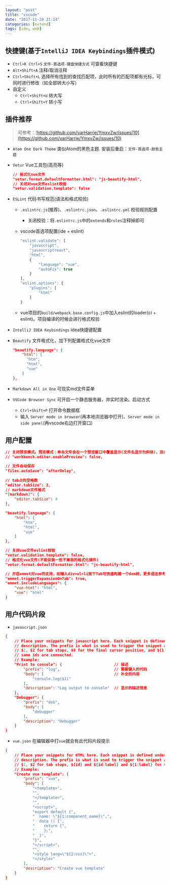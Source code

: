 ```yaml
---
layout: "post"
title: "vscode"
date: "2017-11-28 21:24"
categories: [extend]
tags: [ide, web]
---
```


## 快捷键(基于`IntelliJ IDEA Keybindings`插件模式)

- `Ctrl+K Ctrl+S` `文件-首选项-键盘快捷方式` 可查看快捷键
- `Alt+Shift+A` 注释/取消注释
- `Ctrl+Shift+L` 选择所有找到的查找匹配项，此时所有的匹配项都有光标，可同时进行修改（如全部转大小写）
- 自定义
	- `Ctrl+Shift+U` 转大写
	- `Ctrl+Shift+Y` 转小写

## 插件推荐

> 可参考：[https://github.com/varHarrie/YmxvZw/issues/10](https://github.com/varHarrie/YmxvZw/issues/10)

- `Atom One Dark Theme` 类似Atom的黑色主题. 安装后重启：`文件-首选项-颜色主题`
- `Vetur` Vue工具包(高亮等)

    ```json
    // 格式化vue文件
    "vetur.format.defaultFormatter.html": "js-beautify-html",
    // 关闭对vue文件eslint校验
    "vetur.validation.template": false
    ```
- `ESLint` 代码书写规范(语法和格式校验)
    - `.eslintrc.js`(推荐)、`.eslintrc.json`、`.eslintrc.yml` 校验规则配置
        - 关闭校验：将`.eslintrc.js`中的`extends`和`rules`注释掉即可
    - vscode首选项配置(ide + eslint)
        
        ```js
        "eslint.validate": [
            "javascript",
            "javascriptreact",
            "html",
            {
                "language": "vue",
                "autoFix": true
            }
        ],
        "eslint.options": {
            "plugins": [
                "html"
            ]
        }
        ```
    - vue项目的`build/webpack.base.config.js`中加入eslint的loader(ci + eslint)。项目编译的时候会进行格式校验
- `IntelliJ IDEA Keybindings` idea快捷键配置
- `Beautify` 文件格式化，加下列配置格式化vue文件

	```json
	"beautify.language": {
        "html": [
          "htm",
          "html",
          "vue"
        ]
    },
	```
- `Markdown All in One` 可现实md文件菜单
- `VSCode Browser Sync` 可开启一个静态服务器，并实时渲染。启动方式
	- `Ctrl+Shift+P` 打开命令数据框
	- 输入 `Server mode in browser`(再本地浏览器中打开)、`Server mode in side panel`(再vscode右边打开窗口)

## 用户配置

```json
// 关闭预览模式。预览模式：单击文件会在一个预览窗口中覆盖显示(文件名显示为斜体)，双击文件/双击Tab标题则是真正打开文件
// "workbench.editor.enablePreview": false,

// 文件自动保存
"files.autoSave": "afterDelay",
	
// tab占的空格数
"editor.tabSize": 2,
// markdown文件格式
"[markdown]": {
	"editor.tabSize": 4
},

"beautify.language": {
	"html": [
		"htm",
		"html",
		"vue"
	]
},

// 关闭vue文件eslint校验
"vetur.validation.template": false,
// 格式化vue文件(不能安装一些不兼容的格式化插件)
"vetur.format.defaultFormatter.html": "js-beautify-html",

// 开启emmet对vue的支持，如输入div>ul>li按下Tab可快速构建一个dom树，更多语法参考emmet
"emmet.triggerExpansionOnTab": true,
"emmet.includeLanguages": {
    "vue-html": "html",
    "vue": "html"
}
```

## 用户代码片段

- `javascript.json` 

```json
{
	// Place your snippets for javascript here. Each snippet is defined under a snippet name and has a prefix, body and 
	// description. The prefix is what is used to trigger the snippet and the body will be expanded and inserted. Possible variables are:
	// $1, $2 for tab stops, $0 for the final cursor position, and ${1:label}, ${2:another} for placeholders. Placeholders with the 
	// same ids are connected.
	// Example:
	"Print to console": {						// 描述
		"prefix": "log",						// 需要键入的代码
		"body": [								// 补全的内容
			"console.log($1)"
		],
		"description": "Log output to console"	// 显示的描述信息
	},
	"Debugger": {
		"prefix": "deb",
		"body": [
			"debugger"
		],
		"description": "Debugger"
	}
}
```

- `vue.json` 在编辑器中打`vue`就会有此代码片段提示

```json
{
	// Place your snippets for HTML here. Each snippet is defined under a snippet name and has a prefix, body and 
	// description. The prefix is what is used to trigger the snippet and the body will be expanded and inserted. Possible variables are:
	// $1, $2 for tab stops, ${id} and ${id:label} and ${1:label} for variables. Variables with the same id are connected.
	// Example:
	"Create vue template": {
		"prefix": "vue",
		"body": [
			"<template>",
			"",
			"</template>",
			"",
			"<script>",
			"export default {",
			"  name: \"${1:component_name}\",",
			"  data () {",
			"    return {",
			"    };",
			"  }",
			"}",
			"</script>",
			"",
			"<style lang=\"${2:css}\">",
			"</style>"
		],
		"description": "Create vue template"
	}
}
```